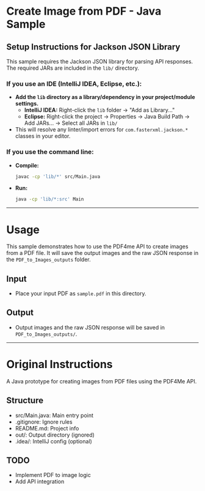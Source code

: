 # Create Image from PDF - Java Sample

## Setup Instructions for Jackson JSON Library

This sample requires the Jackson JSON library for parsing API responses. The required JARs are included in the `lib/` directory.

### If you use an IDE (IntelliJ IDEA, Eclipse, etc.):
- **Add the `lib` directory as a library/dependency in your project/module settings.**
  - **IntelliJ IDEA:** Right-click the `lib` folder → "Add as Library..."
  - **Eclipse:** Right-click the project → Properties → Java Build Path → Add JARs... → Select all JARs in `lib/`
- This will resolve any linter/import errors for `com.fasterxml.jackson.*` classes in your editor.

### If you use the command line:
- **Compile:**
  ```sh
  javac -cp 'lib/*' src/Main.java
  ```
- **Run:**
  ```sh
  java -cp 'lib/*:src' Main
  ```

---

# Usage

This sample demonstrates how to use the PDF4me API to create images from a PDF file. It will save the output images and the raw JSON response in the `PDF_to_Images_outputs` folder.

## Input
- Place your input PDF as `sample.pdf` in this directory.

## Output
- Output images and the raw JSON response will be saved in `PDF_to_Images_outputs/`.

---

# Original Instructions

A Java prototype for creating images from PDF files using the PDF4Me API.

## Structure

- src/Main.java: Main entry point
- .gitignore: Ignore rules
- README.md: Project info
- out/: Output directory (ignored)
- .idea/: IntelliJ config (optional)

## TODO
- Implement PDF to image logic
- Add API integration 
